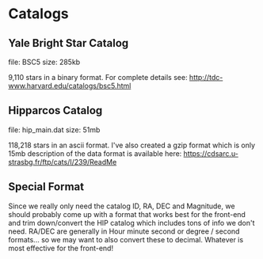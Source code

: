 # Catalogs

## Yale Bright Star Catalog

file: BSC5
size: 285kb

9,110 stars in a binary format.  For complete details see: http://tdc-www.harvard.edu/catalogs/bsc5.html


## Hipparcos Catalog

file: hip_main.dat
size: 51mb

118,218 stars in an ascii format.  I've also created a gzip format which is only 15mb
description of the data format is available here:
https://cdsarc.u-strasbg.fr/ftp/cats/I/239/ReadMe


## Special Format

Since we really only need the catalog ID, RA, DEC and Magnitude, we should probably come up with a format that works best for the front-end and trim down/convert the HIP catalog which includes tons of info we don't need.  RA/DEC are generally in Hour minute second or degree / second formats... so we may want to also convert these to decimal.  Whatever is most effective for the front-end! 

